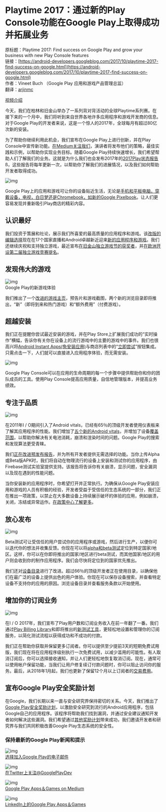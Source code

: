 # Playtime 2017：通过新的Play Console功能在Google Play上取得成功并拓展业务

原标题：Playtime 2017: Find success on Google Play and grow your business with new Play Console features  
链接：[https://android-developers.googleblog.com/2017/10/playtime-2017-find-success-on-google.html](https://android-developers.googleblog.com/2017/10/playtime-2017-find-success-on-google.html)  
作者：Vineet Buch （Google Play 应用和游戏产品管理总监）  
翻译：[arjinmc](https://github.com/arjinmc)  

[视频介绍](https://youtu.be/B_OY_WwZUos)  

今天，我们在柏林和旧金山举办了一系列背对背活动的全球Playtime系列赛。在接下来的一个月中，我们将听到来自世界各地许多应用程序和游戏开发商的信息。对于Google Play的开发者来说，这是一个惊人的2017年，全球每月有超过80亿次新的安装。

为了帮助你继续利用此机会，我们宣布在Google Play上进行创新，并在Play Console中宣传新功能。[在Medium关注我们](http://medium.com/googleplaydev)，演讲者将发布他们的策略，最佳实践和示例，以帮助你实现业务目标。随着Google Play持续快速增长，我们希望帮助人们了解我们的业务。这就是为什么我们也会发布2017年的[2017Play状态报告](http://services.google.com/fh/files/misc/state_of_play_report_2017.pdf)ß，这些报告将每年更新一次，以帮助你了解我们的进展情况，以及我们如何帮助开发者取得成功。

![img](../images/2017.10.19.googleplay.1.png)  

Google Play上的应用和游戏可让你的设备贴近生活，无论是[手机和平板电脑，穿戴设备，电视，白日梦还是Chromebook，如新的Google Pixelbook](https://www.blog.google/topics/hardware/the-best-hardware-software-and-ai-together/)。让人们更容易发现并重新吸引Play商店的精彩内容。

## 认识最好

我们投资于策展和社论，展示我们所喜爱的最高质量的应用程序和游戏。该[改版的编辑选择](https://play.google.com/store/apps/topic?id=editors_choice)现在在17个国家直播和Android卓越新近迎来[新的应用程序和游戏](https://android-developers.googleblog.com/2017/10/android-excellence-congratulations-to.html)。我们还继续庆祝和支持独立游戏，最近宣布[在旧金山独立游戏节的获奖者](https://android-developers.googleblog.com/2017/09/announcing-winners-from-indie-games.html)，并[在欧洲开设第二届独立游戏竞赛提名](https://events.withgoogle.com/indie-games-contest-2017/)。

## 发现伟大的游戏

![img](../images/2017.10.19.googleplay.2.png)  
Google Play的新游戏体验

我们推出了一个[改进的游戏主页](https://play.google.com/store/apps/category/GAME)，预告片和游戏截图，两个新的浏览目录即将推出，“新”（即将到来和热门游戏）和“额外费用”（付费游戏）。

## 超越安装

我们正在提醒你尝试最近安装的游戏，并在Play Store上扩展我们成功的“实时操作”横幅，告诉你有关你在设备上的流行游戏中的主要的游戏中的事件。我们也很高兴将[Android Instant Apps(免安装应用)](https://g.co/instantapps)与商店列表中的“[立即尝试](https://play.google.com/store/apps/collection/promotion_3002d0f_instantapps_featuredapps)”按钮集成。只需点击一下，人们就可以直接进入应用程序体验，而无需安装。

![img](../images/2017.10.19.googleplay.3.png)  

Google Play Console可以在应用的生命周期的每一个步骤中提供帮助你和你的团队成员的工具。使用Play Console提高应用质量，自信地管理版本，并提高业务绩效。

## 专注于品质

![img](../images/2017.10.19.googleplay.4.png)  

在2011年I / O期间引入了Android vitals，已经有65％的顶级开发者使用仪表板来了解其应用程序的性能。我们增加了[五个新的Android vitals](https://support.google.com/googleplay/android-developer/answer/7385505)，并增加了设备[覆盖范围](https://developer.android.com/topic/performance/vitals/index.html)，以帮助你解决有关电池消耗，崩溃和渲染时间的问题。Google Play的搜索和发现算法更受青睐。

我们[正在改进预发布报告](https://support.google.com/googleplay/android-developer/answer/7002270)，并为所有开发者提供无需选择的功能。当你上传Alpha或Beta版APK时，我们将自动在物理流行的设备上安装和测试你的应用程序，由Firebase测试实验室提供支持。该报告将告诉你有关崩溃，显示问题，安全漏洞以及现在遇到的性能问题。

当你安装新的应用程序时，你希望打开并正常执行。为确保从Google Play安装应用和游戏的人员有积极的经验，开发者受益于受信任的生态系统的一部分，我们正在推出一项政策，以禁止在大多数设备上持续展示破坏的体验的应用，例如崩溃，关闭，冻结或异常运作。[在政策中心了解更多](https://play.google.com/about/spam-min-functionality/min-functionality/)。

## 放心发布

![img](../images/2017.10.19.googleplay.5.png)  

Beta测试可让受信任的用户尝试你的应用程序或游戏，然后进行生产，以便你可以迭代你的想法并收集反馈。你现在可以将[alpha和beta测试](https://support.google.com/googleplay/android-developer/answer/3131213)定位到特定国家/地区。这样，你可以在你即将推出的国家/地区进行beta测试，而其他国家/地区的用户则会收到你的制作应用程序。我们会尽快将定位到的国家优先推出。

我们还对[设备目录](https://support.google.com/googleplay/android-developer/answer/7353455)进行了改进。超过66％的顶级开发者正在使用目录，以确保他们在最广泛的设备上提供出色的用户体验。你现在可以保存设备搜索，并查看特定设备不支持你的应用的原因。浏览设备目录并查看服务条款以开始使用。

## 增加你的订阅业务

![img](../images/2017.10.19.googleplay.6.png)  

在I / O 2017年，我们宣布了Play用户数和订阅业务收入在前一年翻了一番。我们通过[Play Billing Library](https://developer.android.com/google/play/billing/billing_library.html)和即将推出的[新测试工具](https://developer.android.com/google/play/billing/billing_testing.html)，更轻松地设置和管理你的订阅服务，以简化测试流程以获得成功和不成功的付款。

我们正在帮助你获取并保留更多订阅者。你可以提供至少提前3天的短期免费试用版，我们现在将在应用程序级别执行一次免费试用，以减少滥用的可能性。有人取消订阅后，你可以选择接收通知，并让人们更轻松地恢复取消订阅。现在，通常可以使用帐户保留功能，当我们让用户修复续订付款问题时，你可以阻止访问你的服务。最后，从2018年1月起，我们也更新了保留12个月以上订阅者的[交易费用](https://support.google.com/googleplay/android-developer/answer/112622)。

## 宣布Google Play安全奖励计划

在Google，我们长期以来一直与安全研究界保持密切的关系。今天，我们推出了[Google Play安全奖励计划](https://security.googleblog.com/2017/10/introducing-google-play-security-reward.html)，以激励安全研究到流行的Android应用程序，包括Google自己的应用程序。该程序将帮助我们找到漏洞，并通过安全建议通知开发者如何解决这些漏洞。我们希望通过[其他奖励计划](https://www.google.com/about/appsecurity/programs-home/)带来成功，我们邀请开发者和研究界与我们共同积极改善Google Play生态系统的安全性。

### 保持最新的Google Play新闻和提示

![img](../images/2017.10.19.googleplay.7.png)  
[选择加入Google Play的电子邮件](https://g.co/play/monthlynews)

![img](../images/2017.10.19.googleplay.9.png)  
[在Twitter上关注@GooglePlayDev](https://twitter.com/googleplaydev)

![img](../images/2017.10.19.googleplay.8.png)  
[Google Play Apps＆Games on Medium](https://medium.com/googleplaydev)

![img](../images/2017.10.19.googleplay.10.png)  
[LinkedIn上的Google Play Apps＆Games](http://www.linkedin.com/company/googleplaydev)